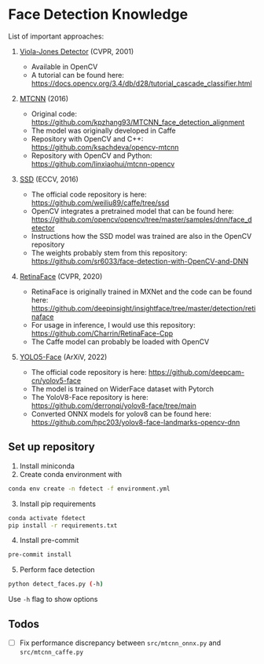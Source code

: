 # Face Detection Knowledge

List of important approaches:

1. [Viola-Jones Detector](https://ieeexplore.ieee.org/document/990517) (CVPR, 2001)
    - Available in OpenCV
    - A tutorial can be found here: <https://docs.opencv.org/3.4/db/d28/tutorial_cascade_classifier.html>

2. [MTCNN](https://ieeexplore.ieee.org/document/7553523) (2016)
    - Original code: <https://github.com/kpzhang93/MTCNN_face_detection_alignment>
    - The model was originally developed in Caffe
    - Repository with OpenCV and C++: <https://github.com/ksachdeva/opencv-mtcnn>
    - Repository with OpenCV and Python: <https://github.com/linxiaohui/mtcnn-opencv>

3. [SSD](http://arxiv.org/abs/1512.02325) (ECCV, 2016)
    - The official code repository is here: <https://github.com/weiliu89/caffe/tree/ssd>
    - OpenCV integrates a pretrained model that can be found here: <https://github.com/opencv/opencv/tree/master/samples/dnn/face_detector>
    - Instructions how the SSD model was trained are also in the OpenCV repository
    - The weights probably stem from this repository: <https://github.com/sr6033/face-detection-with-OpenCV-and-DNN>

4. [RetinaFace](https://openaccess.thecvf.com/content_CVPR_2020/html/Deng_RetinaFace_Single-Shot_Multi-Level_Face_Localisation_in_the_Wild_CVPR_2020_paper.html) (CVPR, 2020)
    - RetinaFace is originally trained in MXNet and the code can be found here: <https://github.com/deepinsight/insightface/tree/master/detection/retinaface>
    - For usage in inference, I would use this repository: <https://github.com/Charrin/RetinaFace-Cpp>
    - The Caffe model can probably be loaded with OpenCV

5. [YOLO5-Face](http://arxiv.org/abs/2105.12931) (ArXiV, 2022)
    - The official code repository is here: <https://github.com/deepcam-cn/yolov5-face>
    - The model is trained on WiderFace dataset with Pytorch
    - The YoloV8-Face repository is here: <https://github.com/derronqi/yolov8-face/tree/main>
    - Converted ONNX models for yolov8 can be found here: <https://github.com/hpc203/yolov8-face-landmarks-opencv-dnn>

## Set up repository

1. Install miniconda
2. Create conda environment with

```bash
conda env create -n fdetect -f environment.yml
```

3. Install pip requirements

```bash
conda activate fdetect
pip install -r requirements.txt
```

4. Install pre-commit

```bash
pre-commit install
```

5. Perform face detection

```bash
python detect_faces.py (-h)
```

Use `-h` flag to show options

## Todos

- [ ] Fix performance discrepancy between `src/mtcnn_onnx.py` and `src/mtcnn_caffe.py`
